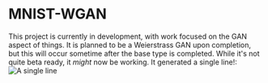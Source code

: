 # MNIST-WGAN
This project is currently in development, with work focused on the GAN aspect of things. It is planned to be a Weierstrass GAN upon completion, but this will occur sometime after the base type is completed. 
While it's not quite beta ready, it <i>might</i> now be working. It generated a single line!:
![A single line](https://lh3.googleusercontent.com/2XTkXouFbyJ3QimCIU6lSzdvfPcTjnQB92yFgDy-kpQHevxzRNyDWTZmomreU6JJUEFGQkPQdMp5s33qNNK5bcZ2ePoQFAPz7SkAKYqKOr_yBcS0DU4TKy4yxy4RZpIkwPotIotW2w7Q3RajgQRb_POl_JzfKA61O2v8NxWxpfeaUCt0AaS8Yj6spTYRjR7GvCgcQhnc20sS7h3fKaNUZBB9rCGvEhoYQi-sdSBSjcBa_Oa2ECXseHZfpMW3OYh1a1cMMh69qbXyiHgMmbtnF42a8UZNCEWen3DKSDtgiEtteO7wAAFAjcsK0g9lctGnChShS0VYu8CAULZM3VjQC2DryfWY08wmIvjYJkvY1DCJbkljmNUX1vJRW1vWSCS1yc5pJlJ782S6SXQ9ssYEwgkEkKoAAkt7ZepMfgs1k3EaIh6JSVeif1Tms8Yo6DsUioLWoTxUjS_aQlzz7pgqjHGMF6wv6DwJyYcBzylTSniE4tkOOWDIuhVtMArbEirQ1u4M4cFEpISisEfB6lJzesKhwkcroX7mU_QG6gqFbar6ymcdwv5fMRu_5tpcwbEmP02a8Nc8xvybywUg3NKyJgnVXaNvN-SlWuznqt8OGLQJ-fnCE0KByKVGbi7ygZAnMzPFVKHR2RYfnvrBEm03E8SOe7SmveVjE1RfyoGezeqERskfjHx_vL2o58sGgg=w2037-h1417-no?authuser=0)
